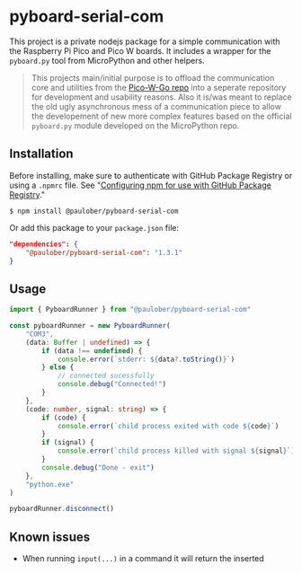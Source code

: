 # pyboard-serial-com

This project is a private nodejs package for a simple communication with the Raspberry Pi Pico and Pico W boards. It includes a wrapper for the `pyboard.py` tool from MicroPython and other helpers.

> This projects main/initial purpose is to offload the communication core and utilities from the [Pico-W-Go repo](https://github.com/paulober/Pico-W-Go) into a seperate repository for development and usability reasons. Also it is/was meant to replace the old ugly asynchronous mess of a communication piece to allow the developement of new more complex features based on the official `pyboard.py` module developed on the MicroPython repo.

## Installation

Before installing, make sure to authenticate with GitHub Package Registry or using a `.npmrc` file. See "[Configuring npm for use with GitHub Package Registry](https://help.github.com/en/articles/configuring-npm-for-use-with-github-package-registry#authenticating-to-github-package-registry)."

`$ npm install @paulober/pyboard-serial-com`

Or add this package to your `package.json` file:

```json
"dependencies": {
    "@paulober/pyboard-serial-com": "1.3.1"
}
```

## Usage

```typescript
import { PyboardRunner } from "@paulober/pyboard-serial-com"

const pyboardRunner = new PyboardRunner(
    "COM3",
    (data: Buffer | undefined) => {
        if (data !== undefined) {
            console.error(`stderr: ${data?.toString()}`)
        } else {
            // connected sucessfully
            console.debug("Connected!")
        }
    },
    (code: number, signal: string) => {
        if (code) {
            console.error(`child process exited with code ${code}`)
        }
        if (signal) {
            console.error(`child process killed with signal ${signal}`)
        }
        console.debug("Done - exit")
    },
    "python.exe"
)

pyboardRunner.disconnect()
```

## Known issues
- When running `input(...)` in a command it will return the inserted
